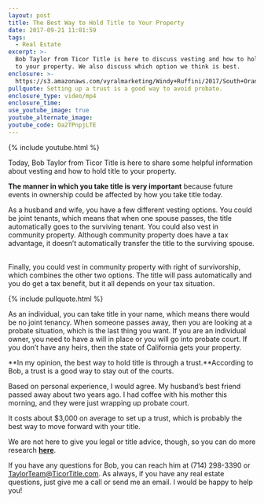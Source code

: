 ```yaml
---
layout: post
title: The Best Way to Hold Title to Your Property
date: 2017-09-21 11:01:59
tags:
  - Real Estate
excerpt: >-
  Bob Taylor from Ticor Title is here to discuss vesting and how to hold title
  to your property. We also discuss which option we think is best.
enclosure: >-
  https://s3.amazonaws.com/vyralmarketing/Windy+Ruffini/2017/South+Orange+County+Real+Estate-+Vesting.mp4
pullquote: Setting up a trust is a good way to avoid probate.
enclosure_type: video/mp4
enclosure_time:
use_youtube_image: true
youtube_alternate_image:
youtube_code: Oa2TPnpjLTE
---
```



{% include youtube.html %}

Today, Bob Taylor from Ticor Title is here to share some helpful information about vesting and how to hold title to your property.&nbsp;

**The manner in which you take title is very important** because future events in ownership could be affected by how you take title today.&nbsp;

As a husband and wife, you have a few different vesting options. You could be joint tenants, which means that when one spouse passes, the title automatically goes to the surviving tenant. You could also vest in community property. Although community property does have a tax advantage, it doesn’t automatically transfer the title to the surviving spouse. &nbsp;

Finally, you could vest in community property with right of survivorship, which combines the other two options. The title will pass automatically and you do get a tax benefit, but it all depends on your tax situation.&nbsp;

{% include pullquote.html %}

As an individual, you can take title in your name, which means there would be no joint tenancy. When someone passes away, then you are looking at a probate situation, which is the last thing you want. If you are an individual owner, you need to have a will in place or you will go into probate court. If you don’t have any heirs, then the state of California gets your property.&nbsp;

**In my opinion, the best way to hold title is through a trust.**According to Bob, a trust is a good way to stay out of the courts.

Based on personal experience, I would agree. My husband’s best friend passed away about two years ago. I had coffee with his mother this morning, and they were just wrapping up probate court.&nbsp;

It costs about $3,000 on average to set up a trust, which is probably the best way to move forward with your title.&nbsp;

We are not here to give you legal or title advice, though, so you can do more research **[here](http://ticoroc.com/services/)**.

If you have any questions for Bob, you can reach him at (714) 298-3390 or [TaylorTeam@TicorTitle.com](javascript:void(location.href='mailto:'+String.fromCharCode(84,97,121,108,111,114,84,101,97,109,64,84,105,99,111,114,84,105,116,108,101,46,99,111,109))). As always, if you have any real estate questions, just give me a call or send me an email. I would be happy to help you!